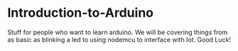 # Introduction-to-Arduino
Stuff for people who want to learn arduino.
We will be covering things from as basic as blinking a led to using nodemcu to interface with Iot.
Good Luck!

